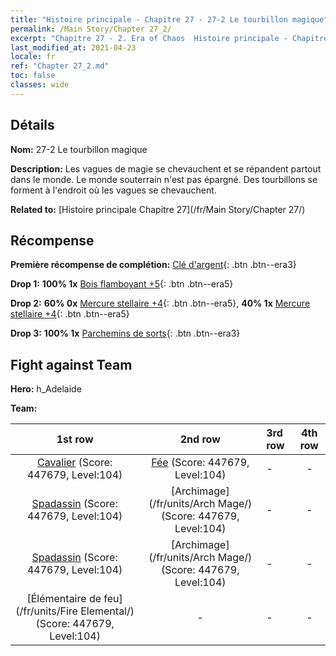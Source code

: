 ```yaml
---
title: "Histoire principale - Chapitre 27 - 27-2 Le tourbillon magique"
permalink: /Main Story/Chapter 27_2/
excerpt: "Chapitre 27 - 2. Era of Chaos  Histoire principale - Chapitre 27_2. 27-2 Le tourbillon magique"
last_modified_at: 2021-04-23
locale: fr
ref: "Chapter 27_2.md"
toc: false
classes: wide
---
```


## Détails

 **Nom:** 27-2 Le tourbillon magique

 **Description:** Les vagues de magie se chevauchent et se répandent partout dans le monde. Le monde souterrain n'est pas épargné. Des tourbillons se forment à l'endroit où les vagues se chevauchent.

 **Related to:** [Histoire principale Chapitre 27](/fr/Main Story/Chapter 27/)

## Récompense

 **Première récompense de complétion:** [Clé d'argent](/ItemsFR/con_693/){: .btn .btn--era3}

 **Drop 1:** **100% 1x** [Bois flamboyant +5](/ItemsFR/mat_97/){: .btn .btn--era5}

 **Drop 2:** **60% 0x** [Mercure stellaire +4](/ItemsFR/mat_91/){: .btn .btn--era5}, **40% 1x** [Mercure stellaire +4](/ItemsFR/mat_91/){: .btn .btn--era5}

 **Drop 3:** **100% 1x** [Parchemins de sorts](/ItemsFR/con_694/){: .btn .btn--era3}


## Fight against Team
 **Hero:** h_Adelaide

 **Team:**


  | 1st row | 2nd row | 3rd row | 4th row |
  |:----:|:----:|:----|:----:|
  | [Cavalier](/fr/units/Cavalier/) (Score: 447679, Level:104)  | [Fée](/fr/units/Sprite/) (Score: 447679, Level:104)  | - | - |
  | [Spadassin](/fr/units/Swordsman/) (Score: 447679, Level:104)  | [Archimage](/fr/units/Arch Mage/) (Score: 447679, Level:104)  | - | - |
  | [Spadassin](/fr/units/Swordsman/) (Score: 447679, Level:104)  | [Archimage](/fr/units/Arch Mage/) (Score: 447679, Level:104)  | - | - |
  | [Élémentaire de feu](/fr/units/Fire Elemental/) (Score: 447679, Level:104)  | - | - | - |


